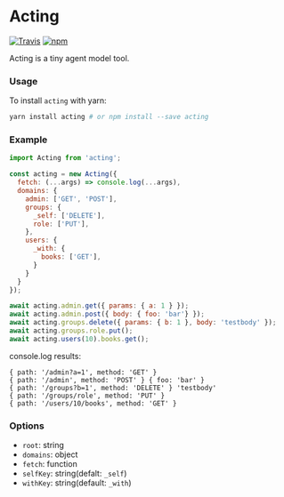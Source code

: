 # Acting

[![Travis](https://img.shields.io/travis/unadlib/acting.svg)](https://travis-ci.org/unadlib/acting)
[![npm](https://img.shields.io/npm/v/acting.svg)](https://www.npmjs.com/package/acting)

Acting is a tiny agent model tool.

### Usage

To install `acting` with yarn:
```bash
yarn install acting # or npm install --save acting
```

### Example

```js
import Acting from 'acting';

const acting = new Acting({
  fetch: (...args) => console.log(...args),
  domains: {
    admin: ['GET', 'POST'],
    groups: {
      _self: ['DELETE'],
      role: ['PUT'],
    },
    users: {
      _with: {
        books: ['GET'],
      }
    }
  }
});

await acting.admin.get({ params: { a: 1 } });
await acting.admin.post({ body: { foo: 'bar'} });
await acting.groups.delete({ params: { b: 1 }, body: 'testbody' });
await acting.groups.role.put();
await acting.users(10).books.get();
```

console.log results:
```
{ path: '/admin?a=1', method: 'GET' }
{ path: '/admin', method: 'POST' } { foo: 'bar' }
{ path: '/groups?b=1', method: 'DELETE' } 'testbody'
{ path: '/groups/role', method: 'PUT' }
{ path: '/users/10/books', method: 'GET' }
```

### Options

- `root`: string
- `domains`: object
- `fetch`: function
- `selfKey`: string(defalt: `_self`)
- `withKey`: string(default: `_with`)




